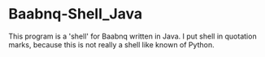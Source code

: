 # Baabnq-Shell_Java
This program is a 'shell' for Baabnq written in Java. I put shell in quotation marks, because this is not really a shell like known of Python.
